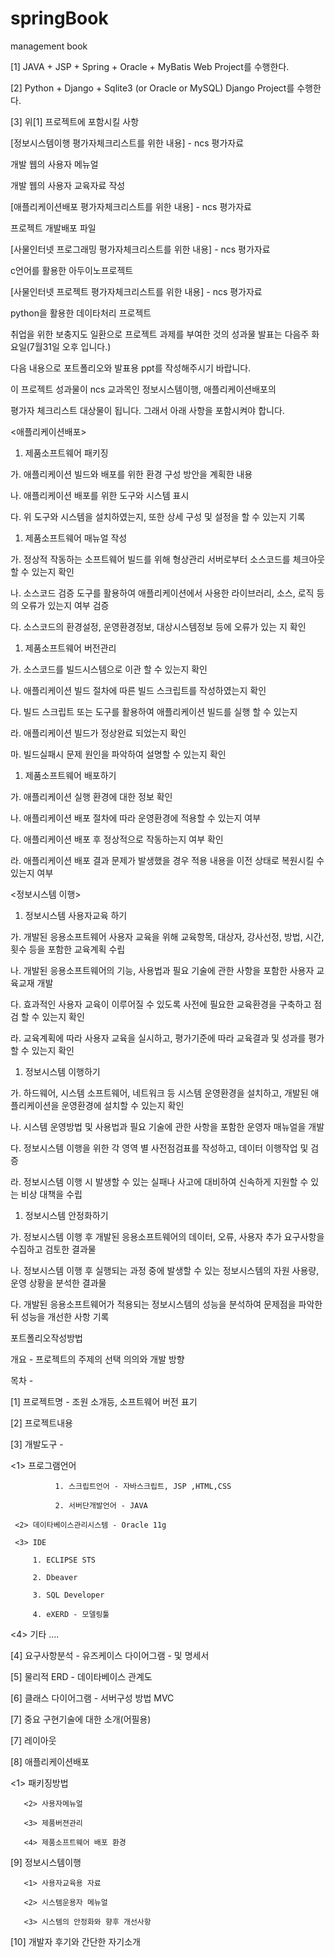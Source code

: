 # springBook
management book

[1] JAVA + JSP + Spring + Oracle + MyBatis  Web Project를 수행한다.

[2] Python + Django + Sqlite3 (or Oracle or MySQL)  Django Project를 수행한다.

[3] 위[1] 프로젝트에 포함시킬 사항

[정보시스템이행 평가자체크리스트를 위한 내용] - ncs 평가자료

개발 웹의 사용자 메뉴얼

개발 웹의 사용자 교육자료 작성

[애플리케이션배포 평가자체크리스트를 위한 내용] - ncs 평가자료

프로젝트 개발배포 파일

[사물인터넷 프로그래밍 평가자체크리스트를 위한 내용] - ncs 평가자료

c언어를 활용한 아두이노프로젝트

[사물인터넷 프로젝트 평가자체크리스트를 위한 내용] - ncs 평가자료

python을 활용한 데이타처리 프로젝트

취업을 위한 보충지도 일환으로 프로젝트 과제를 부여한 것의 성과물 발표는 다음주 화요일(7월31일 오후 입니다.)

다음 내용으로 포트폴리오와 발표용 ppt를 작성해주시기 바랍니다.

이 프로젝트 성과물이 ncs 교과목인 정보시스템이행, 애플리케이션배포의

평가자 체크리스트 대상물이 됩니다. 그래서 아래 사항을 포함시켜야 합니다.

<애플리케이션배포>

1. 제품소프트웨어 패키징

가. 애플리케이션 빌드와 배포를 위한 환경 구성 방안을 계획한 내용

나. 애플리케이션 배포를 위한 도구와 시스템 표시

다. 위 도구와 시스템을 설치하였는지, 또한 상세 구성 및 설정을 할 수 있는지 기록

1. 제품소프트웨어 매뉴얼 작성

가. 정상적 작동하는 소프트웨어 빌드를 위해 형상관리 서버로부터 소스코드를 체크아웃 할 수 있는지 확인

나. 소스코드 검증 도구를 활용하여 애플리케이션에서 사용한 라이브러리, 소스, 로직 등의 오류가 있는지 여부 검증

다. 소스코드의 환경설정, 운영환경정보, 대상시스템정보 등에 오류가 있는 지 확인

1. 제품소프트웨어 버전관리

가. 소스코드를 빌드시스템으로 이관 할 수 있는지 확인

나. 애플리케이션 빌드 절차에 따른 빌드 스크립트를 작성하였는지 확인

다. 빌드 스크립트 또는 도구를 활용하여 애플리케이션 빌드를 실행 할 수 있는지

라. 애플리케이션 빌드가 정상완료 되었는지 확인

마. 빌드실패시 문제 원인을 파악하여 설명할 수 있는지 확인

1. 제품소프트웨어 배포하기

가. 애플리케이션 실행 환경에 대한 정보 확인

나. 애플리케이션 배포 절차에 따라 운영환경에 적용할 수 있는지 여부

다. 애플리케이션 배포 후 정상적으로 작동하는지 여부 확인

라. 애플리케이션 배포 결과 문제가 발생했을 경우 적용 내용을 이전 상태로 복원시킬 수 있는지 여부

<정보시스템 이행>

1. 정보시스템 사용자교육 하기

가. 개발된 응용소프트웨어 사용자 교육을 위해 교육항목, 대상자, 강사선정, 방법, 시간, 횟수 등을 포함한 교육계획 수립

나. 개발된 응용소프트웨어의 기능, 사용법과 필요 기술에 관한 사항을 포함한 사용자 교육교재 개발

다. 효과적인 사용자 교육이 이루어질 수 있도록 사전에 필요한 교육환경을 구축하고 점검 할 수 있는지 확인

라. 교육계획에 따라 사용자 교육을 실시하고, 평가기준에 따라 교육결과 및 성과를 평가 할 수 있는지 확인

1. 정보시스템 이행하기

가. 하드웨어, 시스템 소프트웨어, 네트워크 등 시스템 운영환경을 설치하고, 개발된 애플리케이션을 운영환경에 설치할 수 있는지 확인

나. 시스템 운영방법 및 사용법과 필요 기술에 관한 사항을 포함한 운영자 매뉴얼을 개발

다. 정보시스템 이행을 위한 각 영역 별 사전점검표를 작성하고, 데이터 이행작업 및 검증

라. 정보시스템 이행 시 발생할 수 있는 실패나 사고에 대비하여 신속하게 지원할 수 있는 비상 대책을 수립

1. 정보시스템 안정화하기

가. 정보시스템 이행 후 개발된 응용소프트웨어의 데이터, 오류, 사용자 추가 요구사항을 수집하고 검토한 결과물

나. 정보시스템 이행 후 실행되는 과정 중에 발생할 수 있는 정보시스템의 자원 사용량, 운영 상황을 분석한 결과물

다. 개발된 응용소프트웨어가 적용되는 정보시스템의 성능을 분석하여 문제점을 파악한 뒤 성능을 개선한 사항 기록

포트폴리오작성방법

개요 - 프로젝트의 주제의 선택 의의와 개발 방향

목차 -

[1]  프로젝트명  - 조원 소개등, 소프트웨어 버전 표기

[2]  프로젝트내용

[3]  개발도구 -

<1> 프로그램언어

```
          1. 스크립트언어 - 자바스크립트, JSP ,HTML,CSS

          2. 서버단개발언어 - JAVA

 <2> 데이타베이스관리시스템 - Oracle 11g

 <3> IDE

     1. ECLIPSE STS

     2. Dbeaver

     3. SQL Developer

     4. eXERD - 모델링툴

```

<4> 기타 ....

[4] 요구사항분석 - 유즈케이스 다이어그램  - 및 명세서

[5] 물리적 ERD - 데이타베이스 관계도

[6] 클래스 다이어그램 - 서버구성 방법 MVC

[7] 중요 구현기술에 대한 소개(어필용)

[7] 레이아웃

[8] 애플리케이션배포

<1> 패키징방법

```
   <2> 사용자메뉴얼

   <3> 제품버젼관리

   <4> 제품소프트웨어 배포 환경

```

[9] 정보시스템이행

```
   <1> 사용자교육용 자료

   <2> 시스템운용자 메뉴얼

   <3> 시스템의 안정화와 향후 개선사항

```

[10] 개발자 후기와 간단한 자기소개
